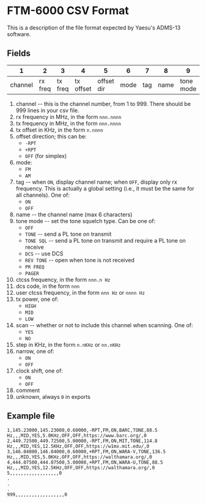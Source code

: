 # FTM-6000 CSV Format

This is a description of the file format expected by Yaesu's ADMS-13 software.

## Fields

| 1       | 2       | 3       | 4         | 5          | 6    | 7   | 8    | 9         | 10         | 11       | 12         | 13       | 14   | 15   | 16     | 17          | 18      | 19   |
| ------- | ------- | ------- | --------- | ---------- | ---- | --- | ---- | --------- | ---------- | -------- | ---------- | -------- | ---- | ---- | ------ | ----------- | ------- | ---- |
| channel | rx freq | tx freq | tx offset | offset dir | mode | tag | name | tone mode | ctcss freq | dcs code | user ctcss | tx power | scan | step | narrow | clock shift | comment | zero |



1. channel -- this is the channel number, from 1 to 999. There should be 999 lines in your csv file.
2. rx frequency in MHz, in the form `nnn.nnnn`
3. tx frequency in MHz, in the form `nnn.nnnn`
4. tx offset in KHz, in the form `n.nnnn`
5. offset direction; this can be:
    - `-RPT`
    - `+RPT`
    - `OFF` (for simplex)
6. mode:
    - `FM`
    - `AM`
7. tag -- when `ON`, display channel name; when `OFF`, display only rx frequency. This is actually a global setting (i.e., it must be the same for all channels). One of:
    - `ON`
    - `OFF`
8. name -- the channel name (max 6 characters)
9. tone mode -- set the tone squelch type. Can be one of:
    - `OFF`
    - `TONE` -- send a PL tone on transmit
    - `TONE SQL` -- send a PL tone on transmit and require a PL tone on receive
    - `DCS` -- use DCS
    - `REV TONE` -- open when tone is not received
    - `PR FREQ`
    - `PAGER`
10. ctcss frequency, in the form `nnn.n Hz`
11. dcs code, in the form `nnn` 
12. user ctcss frequency, in the form `nnn Hz` or `nnnn Hz`
13. tx power, one of:
    - `HIGH`
    - `MID`
    - `LOW`
14. scan -- whether or not to include this channel when scanning. One of:
       - `YES`
       - `NO`
15. step in KHz, in the form `n.nKHz` or `nn.nKHz`
16. narrow, one of:
    - `ON`
    - `OFF`
17. clock shift, one of:
    - `ON`
    - `OFF`
18. comment
19. unknown, always `0` in exports

## Example file

```
1,145.23000,145.23000,0.60000,-RPT,FM,ON,BARC,TONE,88.5 Hz,,,MID,YES,5.0KHz,OFF,OFF,https://www.barc.org/,0
2,449.72500,449.72500,5.00000,-RPT,FM,ON,MIT,TONE,114.8 Hz,,,MID,YES,12.5KHz,OFF,OFF,https://w1mx.mit.edu/,0
3,146.04000,146.04000,0.60000,+RPT,FM,ON,WARA-V,TONE,136.5 Hz,,,MID,YES,5.0KHz,OFF,OFF,https://walthamara.org/,0
4,444.07500,444.07500,5.00000,+RPT,FM,ON,WARA-U,TONE,88.5 Hz,,,MID,YES,12.5KHz,OFF,OFF,https://walthamara.org/,0
5,,,,,,,,,,,,,,,,,,0
.
.
.
999,,,,,,,,,,,,,,,,,,0
```

